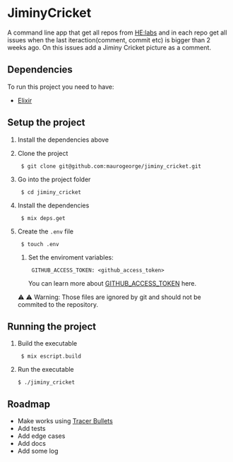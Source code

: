 # JiminyCricket

A command line app that get all repos from [HE:labs](https://github.com/Helabs)
and in each repo get all issues when the last iteraction(comment, commit etc)
is bigger than 2 weeks ago.
On this issues add a Jiminy Cricket picture as a comment.

## Dependencies

To run this project you need to have:

* [Elixir](http://elixir-lang.org/install.html)


## Setup the project

1. Install the dependencies above
1. Clone the project

        $ git clone git@github.com:maurogeorge/jiminy_cricket.git

1. Go into the project folder

        $ cd jiminy_cricket

1. Install the dependencies

        $ mix deps.get

1. Create the `.env` file

        $ touch .env

    1. Set the enviroment variables:

            GITHUB_ACCESS_TOKEN: <github_access_token>

        You can learn more about [GITHUB_ACCESS_TOKEN](https://help.github.com/articles/creating-an-access-token-for-command-line-use) here.

    :warning: :warning: Warning: Those files are ignored by git and should not be commited to the repository.


## Running the project

1. Build the executable

        $ mix escript.build

1. Run the executable

       $ ./jiminy_cricket

## Roadmap

- Make works using [Tracer Bullets](https://pragprog.com/the-pragmatic-programmer/extracts/tips)
- Add tests
- Add edge cases
- Add docs
- Add some log

